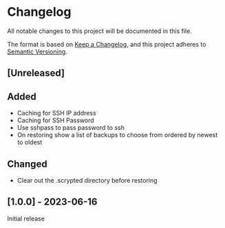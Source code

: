 # Changelog

All notable changes to this project will be documented in this file.

The format is based on [Keep a Changelog](https://keepachangelog.com/en/1.0.0/),
and this project adheres to [Semantic Versioning](https://semver.org/spec/v2.0.0.html).

## [Unreleased]

## Added

- Caching for SSH IP address
- Caching for SSH Password
- Use sshpass to pass password to ssh
- On restoring show a list of backups to choose from ordered by newest to oldest

## Changed

- Clear out the .scrypted directory before restoring

## [1.0.0] - 2023-06-16

Initial release

